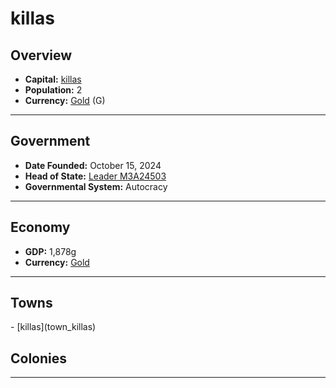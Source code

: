 <!--UNDEDITED FILE, remove this entire line if this file has been edited!-->
# <!--NAME-->killas<!--NAME-->

## Overview

- **Capital:** <!--CAPITAL_LINK-->[killas](killas_town)<!--CAPITAL_LINK-->
- **Population:** <!--POPULATION-->2<!--POPULATION-->
- **Currency:** <!--CURRENCY_LINK-->[Gold](Gold_currency)<!--CURRENCY_LINK--> (<!--CURRENCY_ABV-->G<!--CURRENCY_ABV-->)

---

## Government

- **Date Founded:** <!--FOUNDED-->October 15, 2024<!--FOUNDED-->
- **Head of State:** <!--LEADER_TITLE_LINK-->[Leader M3A24503](M3A24503_user)<!--LEADER_TITLE_LINK-->
- **Governmental System:** <!--GOVERNMENT-->Autocracy<!--GOVERNMENT-->

---

## Economy

- **GDP:** <!--GDP-->1,878g<!--GDP-->
- **Currency:** <!--CURRENCY_LINK-->[Gold](Gold_currency)<!--CURRENCY_LINK-->

---

## Towns

<!--TOWNS-->- [killas](town_killas)<!--TOWNS-->

## Colonies

<!--COLONIES--><!--COLONIES-->

---